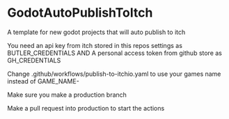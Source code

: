 # GodotAutoPublishToItch
A template for new godot projects that will auto publish to itch


You need an api key from itch stored in this repos settings as BUTLER_CREDENTIALS
AND
A personal access token from github store as GH_CREDENTIALS

Change .github/workflows/publish-to-itchio.yaml to use your games name instead of GAME_NAME-<PLATFORM>


Make sure you make a production branch

Make a pull request into production to start the actions